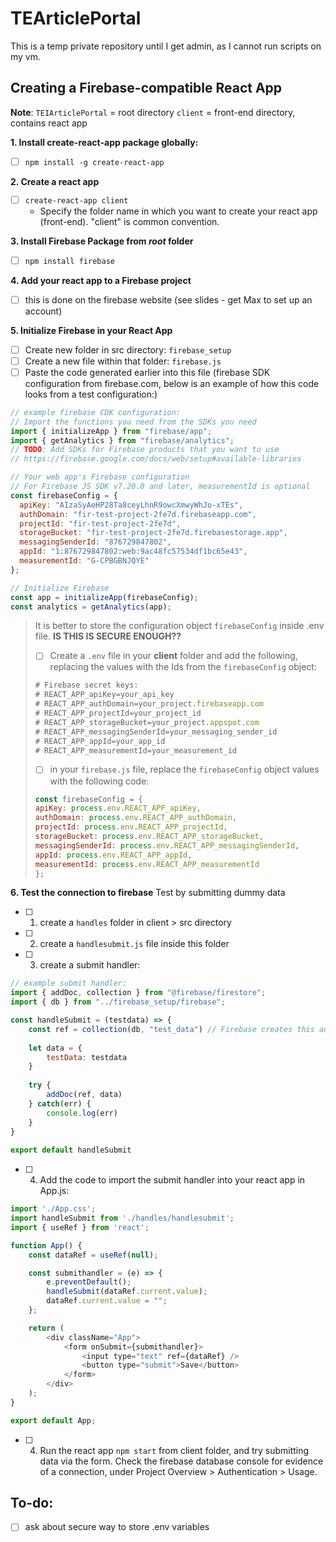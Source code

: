 # TEArticlePortal
This is a temp private repository until I get admin, as I cannot run scripts on my vm. 

## Creating a Firebase-compatible React App
**Note**:
`TEIArticlePortal` = root directory
`client` = front-end directory, contains react app 

**1. Install create-react-app package globally:**
- [ ] `npm install -g create-react-app`

**2. Create a react app**
 - [ ] `create-react-app client` 
   - Specify the folder name in which you want to create your react app (front-end). "client" is common convention. 

**3. Install Firebase Package from *root* folder**
 - [ ]  `npm install firebase` 

**4. Add your react app to a Firebase project**
- [ ] this is done on the firebase website (see slides - get Max to set up an account)

**5. Initialize Firebase in your React App**
- [ ] Create new folder in src directory: `firebase_setup`
- [ ] Create a new file within that folder: `firebase.js`
- [ ] Paste the code generated earlier into this file (firebase SDK configuration from firebase.com, below is an example of how this code looks from a test configuration:) 

```javascript
// example firebase CDK configuration:
// Import the functions you need from the SDKs you need
import { initializeApp } from "firebase/app";
import { getAnalytics } from "firebase/analytics";
// TODO: Add SDKs for Firebase products that you want to use
// https://firebase.google.com/docs/web/setup#available-libraries

// Your web app's Firebase configuration
// For Firebase JS SDK v7.20.0 and later, measurementId is optional
const firebaseConfig = {
  apiKey: "AIzaSyAeHP28Ta8ceyLhnR9owcXmwyWhJo-xTEs",
  authDomain: "fir-test-project-2fe7d.firebaseapp.com",
  projectId: "fir-test-project-2fe7d",
  storageBucket: "fir-test-project-2fe7d.firebasestorage.app",
  messagingSenderId: "876729847802",
  appId: "1:876729847802:web:9ac48fc57534df1bc65e43",
  measurementId: "G-CPBGBNJQYE"
};

// Initialize Firebase
const app = initializeApp(firebaseConfig);
const analytics = getAnalytics(app);
```

>It is better to store the configuration object `firebaseConfig` inside .env file. **IS THIS IS SECURE ENOUGH??**
>- [ ] Create a `.env` file in your **client** folder and add the following, replacing the values with the Ids from the `firebaseConfig` object: 
>```javascript
># Firebase secret keys:
># REACT_APP_apiKey=your_api_key
># REACT_APP_authDomain=your_project.firebaseapp.com
># REACT_APP_projectId=your_project_id
># REACT_APP_storageBucket=your_project.appspot.com
># REACT_APP_messagingSenderId=your_messaging_sender_id
># REACT_APP_appId=your_app_id
># REACT_APP_measurementId=your_measurement_id
>```
>  - [ ] in your `firebase.js` file, replace the `firebaseConfig` object values with the following code:
>  ```javascript
>  const firebaseConfig = {
>  apiKey: process.env.REACT_APP_apiKey,
>  authDomain: process.env.REACT_APP_authDomain,
>  projectId: process.env.REACT_APP_projectId,
>  storageBucket: process.env.REACT_APP_storageBucket,
>  messagingSenderId: process.env.REACT_APP_messagingSenderId,
>  appId: process.env.REACT_APP_appId,
>  measurementId: process.env.REACT_APP_measurementId
>};
>```

**6. Test the connection to firebase**
Test by submitting dummy data 
- [ ] 1. create a `handles` folder in client > src directory
- [ ] 2. create a `handlesubmit.js` file inside this folder 
- [ ] 3. create a submit handler:
```javascript
// example submit handler:
import { addDoc, collection } from "@firebase/firestore";
import { db } from "../firebase_setup/firebase";

const handleSubmit = (testdata) => {
    const ref = collection(db, "test_data") // Firebase creates this automatically
 
    let data = {
        testData: testdata
    }
    
    try {
        addDoc(ref, data)
    } catch(err) {
        console.log(err)
    }
}
 
export default handleSubmit

```
- [ ] 4. Add the code to import the submit handler into your react app in App.js:
```javascript
import './App.css';
import handleSubmit from './handles/handlesubmit';
import { useRef } from 'react';

function App() {
    const dataRef = useRef(null);

    const submithandler = (e) => {    
        e.preventDefault();  
        handleSubmit(dataRef.current.value);   
        dataRef.current.value = "";  
    };

    return (
        <div className="App">
            <form onSubmit={submithandler}>        
                <input type="text" ref={dataRef} />
                <button type="submit">Save</button>
            </form>   
        </div>
    );
}

export default App;
```
  - [ ] 4. Run the react app `npm start` from client folder, and try submitting data via the form. Check the firebase database console for evidence of a connection, under Project Overview > Authentication > Usage.

## To-do:
- [ ] ask about secure way to store .env variables 